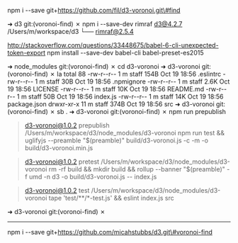 npm i --save git+https://github.com/fil/d3-voronoi.git\#find

➜  d3 git:(voronoi-find) ✗ npm i --save-dev rimraf
d3@4.2.7 /Users/m/workspace/d3
└── rimraf@2.5.4

http://stackoverflow.com/questions/33448675/babel-6-cli-unexpected-token-export
npm install --save-dev babel-cli babel-preset-es2015

➜  node_modules git:(voronoi-find) ✗ cd d3-voronoi
➜  d3-voronoi git:(voronoi-find) ✗ la
total 88
-rw-r--r--   1 m  staff   154B Oct 19 18:56 .eslintrc
-rw-r--r--   1 m  staff    30B Oct 19 18:56 .npmignore
-rw-r--r--   1 m  staff   2.6K Oct 19 18:56 LICENSE
-rw-r--r--   1 m  staff    10K Oct 19 18:56 README.md
-rw-r--r--   1 m  staff    50B Oct 19 18:56 index.js
-rw-r--r--   1 m  staff    14K Oct 19 18:56 package.json
drwxr-xr-x  11 m  staff   374B Oct 19 18:56 src
➜  d3-voronoi git:(voronoi-find) ✗ sb .
➜  d3-voronoi git:(voronoi-find) ✗ npm run prepublish

> d3-voronoi@1.0.2 prepublish /Users/m/workspace/d3/node_modules/d3-voronoi
> npm run test && uglifyjs --preamble "$(preamble)" build/d3-voronoi.js -c -m -o build/d3-voronoi.min.js


> d3-voronoi@1.0.2 pretest /Users/m/workspace/d3/node_modules/d3-voronoi
> rm -rf build && mkdir build && rollup --banner "$(preamble)" -f umd -n d3 -o build/d3-voronoi.js -- index.js


> d3-voronoi@1.0.2 test /Users/m/workspace/d3/node_modules/d3-voronoi
> tape 'test/**/*-test.js' && eslint index.js src

➜  d3-voronoi git:(voronoi-find) ✗

---

npm i --save git+https://github.com/micahstubbs/d3.git\#voronoi-find